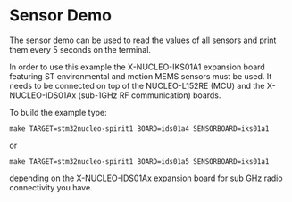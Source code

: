 Sensor Demo
============

The sensor demo can be used to read the values of all sensors and print them every 5 seconds on the terminal.

In order to use this example the X-NUCLEO-IKS01A1 expansion board featuring ST environmental and motion MEMS sensors 
must be used. It needs to be connected on top of the NUCLEO-L152RE (MCU) and the X-NUCLEO-IDS01Ax 
(sub-1GHz RF communication) boards.

To build the example type: 

	make TARGET=stm32nucleo-spirit1 BOARD=ids01a4 SENSORBOARD=iks01a1
or

	make TARGET=stm32nucleo-spirit1 BOARD=ids01a5 SENSORBOARD=iks01a1

depending on the X-NUCLEO-IDS01Ax expansion board for sub GHz radio connectivity you have.
